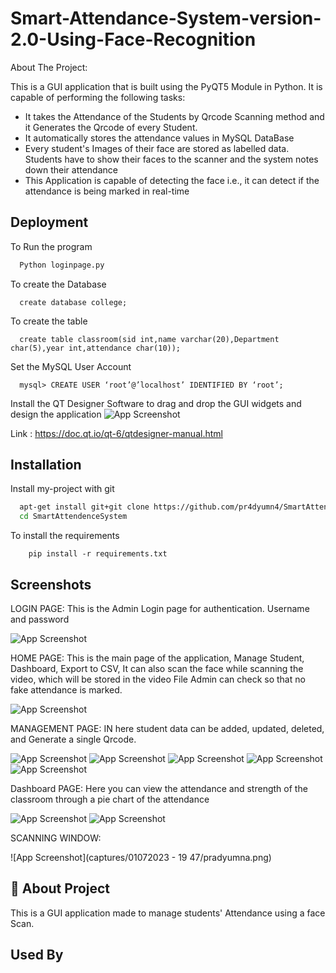 # Smart-Attendance-System-version-2.0-Using-Face-Recognition

About The Project:

This is a GUI application that is built using the PyQT5 Module in Python. It is capable of performing the following tasks:

* It takes the Attendance of the Students by Qrcode Scanning method and it Generates the Qrcode of every Student.
* It automatically stores the attendance values in MySQL DataBase
* Every student's Images of their face are stored as labelled data. Students have to show their faces to the scanner and the system notes down their attendance
* This Application is capable of detecting the face i.e., it can detect if the attendance is being marked in real-time 

## Deployment

To Run the program

```bash
  Python loginpage.py
```
To create the Database
```MySQL
  create database college;
```
To create the table
```MySQL
  create table classroom(sid int,name varchar(20),Department char(5),year int,attendance char(10));
```
Set the MySQL User Account 
```MySQL
  mysql> CREATE USER ‘root’@’localhost’ IDENTIFIED BY ‘root’;
```
Install the QT Designer Software to drag and drop the GUI widgets and design the application
![App Screenshot](http://1.bp.blogspot.com/-PWsZkWMcXJc/UCa78WJeU_I/AAAAAAAAACo/-0a5QLzuAiE/s1600/hw.py.jpg)

Link : https://doc.qt.io/qt-6/qtdesigner-manual.html
## Installation

Install my-project with git

```bash
  apt-get install git+git clone https://github.com/pr4dyumn4/SmartAttendanceSystemversion-2.0UsingFace-Recognition
  cd SmartAttendenceSystem
```
To install the requirements

```
    pip install -r requirements.txt
```
## Screenshots
LOGIN PAGE:
This is the Admin Login page for authentication. Username and password

![App Screenshot](Screenshot/Screenshot1.png)

HOME PAGE:
This is the main page of the application, Manage Student, Dashboard, Export to CSV, It can also scan the face while scanning the video, which will be stored in the video File Admin can check so that no fake attendance is marked.

![App Screenshot](Screenshot/Screenshot2.png)

MANAGEMENT PAGE:
IN here student data can be added, updated, deleted, and Generate a single Qrcode.

![App Screenshot](Screenshot/Screenshot4.png)
![App Screenshot](Screenshot/Screenshot5.png)
![App Screenshot](Screenshot/Screenshot6.png)
![App Screenshot](Screenshot/Screenshot7.png)
![App Screenshot](Screenshot/Screenshot8.png)

Dashboard PAGE:
Here you can view the attendance and strength of the classroom through a pie chart of the attendance

![App Screenshot](Screenshot/Screenshot3.png) 
![App Screenshot](Screenshot/Screenshot10.png) 

SCANNING WINDOW:

![App Screenshot](captures/01072023 - 19 47/pradyumna.png)

## 🚀 About Project
This is a GUI application made to manage students' Attendance using a face Scan.
## Used By
